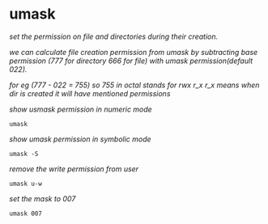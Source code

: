 # umask

_set the permission on file and directories during their creation._

_we can calculate file creation permission from umask by subtracting base permission (777 for directory 666 for file) with umask permission(default 022)._

_for eg (777 - 022 = 755) so 755 in octal stands for rwx r_x r_x means when dir is created it will have mentioned permissions_

_show usmask permission in numeric mode_

`umask`

_show umask permission in symbolic mode_

`umask -S`

_remove the write permission from user_

`umask u-w`

_set the mask to 007_

`umask 007`
